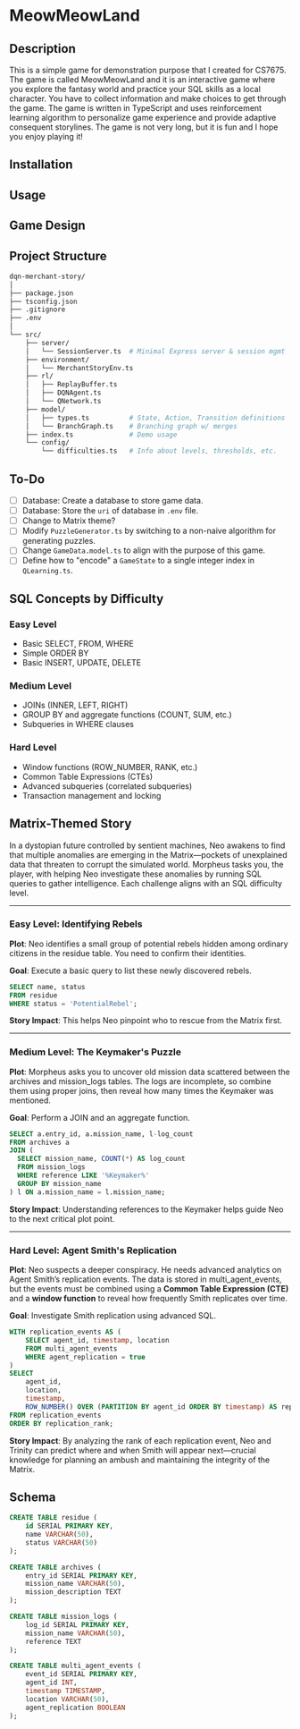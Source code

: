 # MeowMeowLand

## Description
This is a simple game for demonstration purpose that I created for CS7675. The game is called MeowMeowLand and it is an interactive game where you explore the fantasy world and practice your SQL skills as a local character. You have to collect information and make choices to get through the game. The game is written in TypeScript and uses reinforcement learning algorithm to personalize game experience and provide adaptive consequent storylines. The game is not very long, but it is fun and I hope you enjoy playing it!

## Installation

## Usage

## Game Design

## Project Structure
```bash
dqn-merchant-story/
│
├── package.json
├── tsconfig.json
├── .gitignore
├── .env
│
└── src/
    ├── server/
    │   └── SessionServer.ts  # Minimal Express server & session mgmt
    ├── environment/
    │   └── MerchantStoryEnv.ts
    ├── rl/
    │   ├── ReplayBuffer.ts
    │   ├── DQNAgent.ts
    │   └── QNetwork.ts
    ├── model/
    │   ├── types.ts          # State, Action, Transition definitions
    │   └── BranchGraph.ts    # Branching graph w/ merges
    ├── index.ts              # Demo usage
    └── config/
        └── difficulties.ts   # Info about levels, thresholds, etc.
```

## To-Do
- [ ] Database: Create a database to store game data.
- [ ] Database: Store the `uri` of database in `.env` file.
- [ ] Change to Matrix theme?
- [ ] Modify `PuzzleGenerator.ts` by switching to a non-naive algorithm for generating puzzles.
- [ ] Change `GameData.model.ts` to align with the purpose of this game.
- [ ] Define how to "encode" a `GameState` to a single integer index in `QLearning.ts`.

## SQL Concepts by Difficulty

### Easy Level
- Basic SELECT, FROM, WHERE
- Simple ORDER BY
- Basic INSERT, UPDATE, DELETE

### Medium Level
- JOINs (INNER, LEFT, RIGHT)
- GROUP BY and aggregate functions (COUNT, SUM, etc.)
- Subqueries in WHERE clauses

### Hard Level
- Window functions (ROW_NUMBER, RANK, etc.)
- Common Table Expressions (CTEs)
- Advanced subqueries (correlated subqueries)
- Transaction management and locking

## Matrix-Themed Story
In a dystopian future controlled by sentient machines, Neo awakens to find that multiple anomalies are emerging in the Matrix—pockets of unexplained data that threaten to corrupt the simulated world. Morpheus tasks you, the player, with helping Neo investigate these anomalies by running SQL queries to gather intelligence. Each challenge aligns with an SQL difficulty level.

---

### Easy Level: Identifying Rebels
**Plot**: Neo identifies a small group of potential rebels hidden among ordinary citizens in the residue table. You need to confirm their identities.

**Goal**: Execute a basic query to list these newly discovered rebels.

```SQL
SELECT name, status
FROM residue
WHERE status = 'PotentialRebel';
```

**Story Impact**: This helps Neo pinpoint who to rescue from the Matrix first.

---

### Medium Level: The Keymaker's Puzzle
**Plot**: Morpheus asks you to uncover old mission data scattered between the archives and mission_logs tables. The logs are incomplete, so combine them using proper joins, then reveal how many times the Keymaker was mentioned.

**Goal**: Perform a JOIN and an aggregate function.

```SQL
SELECT a.entry_id, a.mission_name, l-log_count
FROM archives a
JOIN (
  SELECT mission_name, COUNT(*) AS log_count
  FROM mission_logs
  WHERE reference LIKE '%Keymaker%'
  GROUP BY mission_name
) l ON a.mission_name = l.mission_name;
```

**Story Impact**: Understanding references to the Keymaker helps guide Neo to the next critical plot point.

---

### Hard Level: Agent Smith's Replication
**Plot**: Neo suspects a deeper conspiracy. He needs advanced analytics on Agent Smith’s replication events. The data is stored in multi_agent_events, but the events must be combined using a **Common Table Expression (CTE)** and a **window function** to reveal how frequently Smith replicates over time.

**Goal**: Investigate Smith replication using advanced SQL.

```SQL
WITH replication_events AS (
    SELECT agent_id, timestamp, location
    FROM multi_agent_events
    WHERE agent_replication = true
)
SELECT
    agent_id,
    location,
    timestamp,
    ROW_NUMBER() OVER (PARTITION BY agent_id ORDER BY timestamp) AS replication_rank
FROM replication_events
ORDER BY replication_rank;
```

**Story Impact**: By analyzing the rank of each replication event, Neo and Trinity can predict where and when Smith will appear next—crucial knowledge for planning an ambush and maintaining the integrity of the Matrix.

## Schema
```SQL
CREATE TABLE residue (
    id SERIAL PRIMARY KEY,
    name VARCHAR(50),
    status VARCHAR(50)
);
```

```SQL
CREATE TABLE archives (
    entry_id SERIAL PRIMARY KEY,
    mission_name VARCHAR(50),
    mission_description TEXT
);
```

```SQL
CREATE TABLE mission_logs (
    log_id SERIAL PRIMARY KEY,
    mission_name VARCHAR(50),
    reference TEXT
);
```

```SQL
CREATE TABLE multi_agent_events (
    event_id SERIAL PRIMARY KEY,
    agent_id INT,
    timestamp TIMESTAMP,
    location VARCHAR(50),
    agent_replication BOOLEAN
);
```